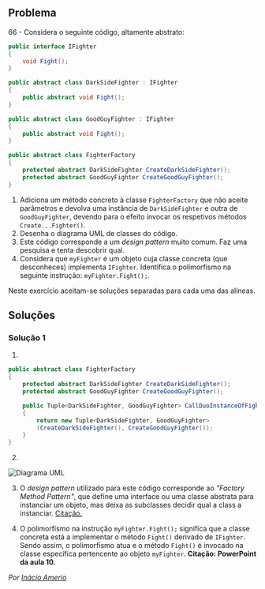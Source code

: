 ## Problema

66 - Considera o seguinte código, altamente abstrato:

```cs
public interface IFighter
{
    void Fight();
}

public abstract class DarkSideFighter : IFighter
{
    public abstract void Fight();
}

public abstract class GoodGuyFighter : IFighter
{
    public abstract void Fight();
}

public abstract class FighterFactory
{
    protected abstract DarkSideFighter CreateDarkSideFighter();
    protected abstract GoodGuyFighter CreateGoodGuyFighter();
}
```

1. Adiciona um método concreto à classe `FighterFactory` que não aceite
   parâmetros e devolva uma instância de `DarkSideFighter` e outra de
   `GoodGuyFighter`, devendo para o efeito invocar os respetivos métodos
   `Create...Fighter()`.
2. Desenha o diagrama UML de classes do código.
3. Este código corresponde a um _design pattern_ muito comum. Faz uma pesquisa
   e tenta descobrir qual.
4. Considera que `myFighter` é um objeto cuja classe concreta (que
   desconheces) implementa `IFighter`. Identifica o polimorfismo na seguinte
   instrução: `myFighter.Fight();`.

Neste exercício aceitam-se soluções separadas para cada uma das alíneas.

## Soluções

### Solução 1

1. 

```cs
public abstract class FighterFactory
{
    protected abstract DarkSideFighter CreateDarkSideFighter();
    protected abstract GoodGuyFighter CreateGoodGuyFighter();

    public Tuple<DarkSideFighter, GoodGuyFighter> CallDuoInstanceOfFighter()
    {
        return new Tuple<DarkSideFighter, GoodGuyFighter>
        (CreateDarkSideFighter(), CreateGoodGuyFighter());
    }
} 
```

2. 

![Diagrama UML](66.png)

3. O _design pattern_ utilizado para este código corresponde ao _"Factory Method
Pattern"_, que define uma interface ou uma classe abstrata para instanciar um
objeto, mas deixa as subclasses decidir qual a class a instanciar.
[Citação.](https://pt.wikipedia.org/wiki/Factory_Method)

4. O polimorfismo na instrução `myFighter.Fight();` significa que a classe
concreta está a implementar o método `Fight()` derivado de `IFighter`. Sendo
assim, o polimorfismo atua e o método `Fight()` é invocado na classe específica
pertencente ao objeto `myFighter`. **Citação: PowerPoint da aula 10.**

*Por [Inácio Amerio](https://github.com/FPTheFluffyPawed)*
